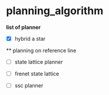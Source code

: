 # planning_algorithm

**list of planner**

- [x] hybrid a star

** planning on reference line

- [ ] state lattice planner 
- [ ] frenet state lattice
- [ ] ssc planner

  
